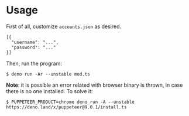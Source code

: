 # Usage

First of all, customize `accounts.json` as desired.

```
[{
  "username": "...",
  "password": "..."
}]
```

Then, run the program:

```
$ deno run -Ar --unstable mod.ts
```

**Note**: it is possible an error related with browser binary is thrown, in case there is no one installed. To solve it:

```
$ PUPPETEER_PRODUCT=chrome deno run -A --unstable https://deno.land/x/puppeteer@9.0.1/install.ts
```